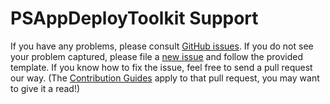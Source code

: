 # PSAppDeployToolkit Support

If you have any problems, please consult [GitHub issues][].
If you do not see your problem captured, please file a [new issue][] and follow the provided template.
If you know how to fix the issue, feel free to send a pull request our way. (The [Contribution Guides][] apply to that pull request, you may want to give it a read!)

[Contribution Guides]: https://github.com/psappdeploytoolkit/psappdeploytoolkit/tree/master/.github/CONTRIBUTING.md
[GitHub issues]: https://github.com/psappdeploytoolkit/psappdeploytoolkit/issues
[new issue]: https://github.com/psappdeploytoolkit/psappdeploytoolkit/issues/new/choose

